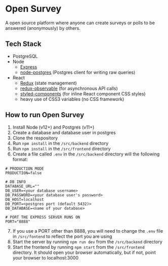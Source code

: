 # Open Survey

A open source platform where anyone can create surveys or polls to be answered (anonymously) by others.

## Tech Stack

-   PostgreSQL
-   Node
    -   [Express](https://github.com/expressjs/express)
    -   [node-postgres](https://github.com/brianc/node-postgres) (Postgres client for writing raw queries)
-   React
    -   [Redux](https://github.com/reduxjs/redux) (state management)
    -   [redux-observable](https://github.com/redux-observable/redux-observable) (for asynchronous API calls)
    -   [styled-components](https://github.com/styled-components/styled-components) (for inline React component CSS styles)
    -   heavy use of CSS3 variables (no CSS framework)

## How to run Open Survey
1. Install Node (v12+) and Postgres (v11+)
2. Create a database and database user in postgres
3. Clone the respository
4. Run `npm install` in the `/src/backend` directory
5. Run `npm install` in the `/src/frontend` directory
6. Create a file called `.env` in the `/src/backend` directory will the following format:

```
# PRODUCTION MODE
PRODUCTION=false

# DB INFO
DATABASE_URL=""
DB_USER=<your database username>
DB_PASSWORD=<your database user's password>
DB_HOST=localhost
DB_PORT=<postgres port (default 5432)>
DB_DATABASE=<name of your database>

# PORT THE EXPRESS SERVER RUNS ON
PORT="8888"
```
7. If you use a PORT other than 8888, you will need to change the `.env` file in `/src/fontend` to reflect the port you are using
8. Start the server by running `npm run dev` from the `/src/backend` directory
9. Start the frontend by running `npm start` from the `/src/frontend` directory. It should open your browser automatically, but if not, point your browser to localhost:3000
